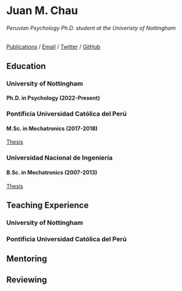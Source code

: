 # Juan M. Chau

###### Peruvian Psychology Ph.D. student at the Univeristy of Nottingham

[Publications](https://scholar.google.com.pe/citations?user=UA1kLj8AAAAJ&hl=en&oi=ao) / [Email](mailto:juan.m.chau@gmail.com) / [Twitter](https://www.twitter.com/Juan_M_Chau) / [GitHub](https://www.github.com/JuanMChau)

## Education

### University of Nottingham
#### Ph.D. in Psychology (2022-Present)

### Pontificia Universidad Católica del Perú
#### M.Sc. in Mechatronics (2017-2018)
[Thesis](https://tesis.pucp.edu.pe/repositorio/handle/20.500.12404/14181)

### Universidad Nacional de Ingeniería
#### B.Sc. in Mechatronics (2007-2013)
[Thesis](http://cybertesis.uni.edu.pe/handle/uni/15984)

## Teaching Experience

### University of Nottingham

### Pontificia Universidad Católica del Perú

## Mentoring

## Reviewing